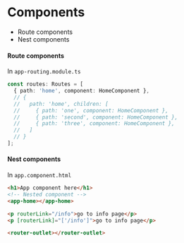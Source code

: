 # Components
* Route components
* Nest components
#### Route components
In `app-routing.module.ts`
```ts
const routes: Routes = [
  { path: 'home', component: HomeComponent },
  // {
  //   path: 'home', children: [
  //     { path: 'one', component: HomeComponent },
  //     { path: 'second', component: HomeComponent },
  //     { path: 'three', component: HomeComponent },
  //   ]
  // }
];
```
#### Nest components
In `app.component.html`
```html
<h1>App component here</h1>
<!-- Nested component -->
<app-home></app-home>

<p routerLink="/info">go to info page</p>
<p [routerLink]="['/info']">go to info page</p>

<router-outlet></router-outlet>
```
